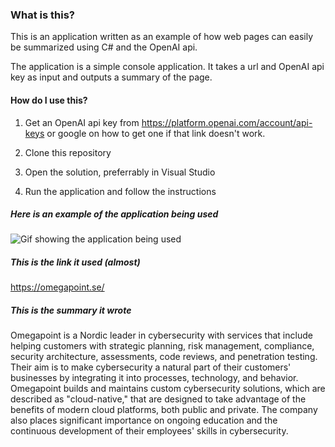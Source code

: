 ### What is this?
This is an application written as an example of how web pages can easily be summarized using C# and the OpenAI api.

The application is a simple console application. It takes a url and OpenAI api key as input and outputs a summary of the page.

#### How do I use this?
1. Get an OpenAI api key from https://platform.openai.com/account/api-keys
or google on how to get one if that link doesn't work.

2. Clone this repository
3. Open the solution, preferrably in Visual Studio
4. Run the application and follow the instructions

##### Here is an example of the application being used
![Gif showing the application being used](WebPageSummarizer.gif)

##### This is the link it used (almost)
https://omegapoint.se/

##### This is the summary it wrote
Omegapoint is a Nordic leader in cybersecurity with services that include helping customers with strategic planning, risk management, compliance, security architecture, assessments, code reviews, and penetration testing. Their aim is to make cybersecurity a natural part of their customers' businesses by integrating it into processes, technology, and behavior. Omegapoint builds and maintains custom cybersecurity solutions, which are described as "cloud-native," that are designed to take advantage of the benefits of modern cloud platforms, both public and private. The company also places significant importance on ongoing education and the continuous development of their employees' skills in cybersecurity.
